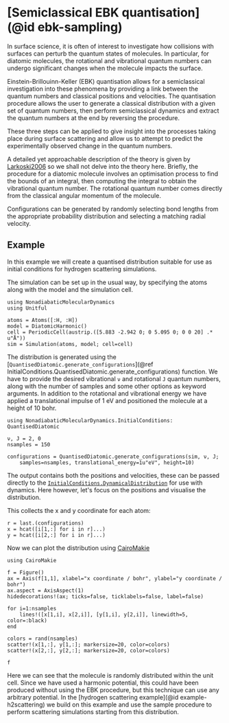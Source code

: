 # [Semiclassical EBK quantisation](@id ebk-sampling)

In surface science, it is often of interest to investigate how collisions with surfaces
can perturb the quantum states of molecules.
In particular, for diatomic molecules, the rotational and vibrational quantum numbers
can undergo significant changes when the molecule impacts the surface.

Einstein-Brillouinn-Keller (EBK) quantisation allows for a semiclassical investigation
into these phenomena by providing a link between the quantum numbers and classical
positions and velocities.
The quantisation procedure allows the user to generate a classical distribution
with a given set of quantum numbers, then perform semiclassical dynamics
and extract the quantum numbers at the end by reversing the procedure.

These three steps can be applied to give insight into the processes taking place
during surface scattering and allow us to attempt to predict the experimentally
observed change in the quantum numbers.

A detailed yet approachable description of the theory is given by [Larkoski2006](@cite)
so we shall not delve into the theory here.
Briefly, the procedure for a diatomic molecule involves an optimisation process to
find the bounds of an integral, then computing the integral to obtain the vibrational
quantum number.
The rotational quantum number comes directly from the classical angular momentum
of the molecule.

Configurations can be generated by randomly selecting bond lengths from the appropriate
probability distribution and selecting a matching radial velocity.

## Example

In this example we will create a quantised distribution suitable for use as initial
conditions for hydrogen scattering simulations.

The simulation can be set up in the usual way, by specifying the atoms along with the
model and the simulation cell.
```@example
using NonadiabaticMolecularDynamics
using Unitful

atoms = Atoms([:H, :H])
model = DiatomicHarmonic()
cell = PeriodicCell(austrip.([5.883 -2.942 0; 0 5.095 0; 0 0 20] .* u"Å"))
sim = Simulation(atoms, model; cell=cell)
```

The distribution is generated using the
[`QuantisedDiatomic.generate_configurations`](@ref InitialConditions.QuantisedDiatomic.generate_configurations)
function.
We have to provide the desired vibrational `ν` and rotational `J` quantum numbers,
along with the number of samples and some other options as keyword arguments.
In addition to the rotational and vibrational energy we have applied a translational impulse
of 1 eV and positioned the molecule at a height of 10 bohr.
```@example
using NonadiabaticMolecularDynamics.InitialConditions: QuantisedDiatomic

ν, J = 2, 0
nsamples = 150

configurations = QuantisedDiatomic.generate_configurations(sim, ν, J;
    samples=nsamples, translational_energy=1u"eV", height=10)
```

The output contains both the positions and velocities, these can be passed directly
to the [`InitialConditions.DynamicalDistribution`](@ref) for use with dynamics.
Here however, let's focus on the positions and visualise the distribution.

This collects the x and y coordinate for each atom:
```@example
r = last.(configurations)
x = hcat([i[1,:] for i in r]...)
y = hcat([i[2,:] for i in r]...)
```

Now we can plot the distribution using [CairoMakie](https://github.com/JuliaPlots/Makie.jl)
```@example
using CairoMakie

f = Figure()
ax = Axis(f[1,1], xlabel="x coordinate / bohr", ylabel="y coordinate / bohr")
ax.aspect = AxisAspect(1)
hidedecorations!(ax; ticks=false, ticklabels=false, label=false)

for i=1:nsamples
    lines!([x[1,i], x[2,i]], [y[1,i], y[2,i]], linewidth=5, color=:black)
end

colors = rand(nsamples)
scatter!(x[1,:], y[1,:]; markersize=20, color=colors)
scatter!(x[2,:], y[2,:]; markersize=20, color=colors)

f
```
Here we can see that the molecule is randomly distributed within the unit cell.
Since we have used a harmonic potential, this could have been produced without using the EBK
procedure, but this technique can use any arbitrary potential.
In the [hydrogen scattering example](@id example-h2scattering) we build on this example
and use the sample procedure to perform scattering simulations starting from this
distribution.

